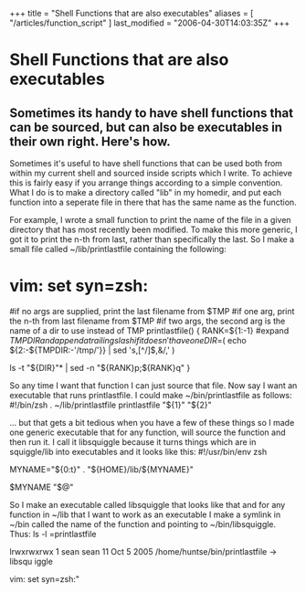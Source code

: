 +++
title = "Shell Functions that are also executables"
aliases = [ "/articles/function_script" ]
last_modified = "2006-04-30T14:03:35Z"
+++
# Shell Functions that are also executables

## Sometimes its handy to have shell functions that can be sourced, but can also be executables in their own right. Here's how.

Sometimes it's useful to have shell functions that can be used both
from within my current shell and sourced inside scripts which I write.
To achieve this is fairly easy if you arrange things according to a
simple convention. What I do is to make a directory called "lib" in my
homedir, and put each function into a seperate file in there that has
the same name as the function.

For example, I wrote a small function to print the name of the file in
a given directory that has most recently been modified. To make this
more generic, I got it to print the n-th from last, rather than
specifically the last. So I make a small file called
~/lib/printlastfile containing the following:
# vim: set syn=zsh:

#if no args are supplied, print the last filename from $TMP
#if one arg, print the n-th from last filename from $TMP
#if two args, the second arg is the name of a dir to use instead of TMP
printlastfile()
{
RANK=${1:-1}
#expand $TMPDIR and append a trailing slash if it doesn't have one
DIR=$( echo ${2:-${TMPDIR:-'/tmp/'}} | sed 's,[^/]$,&/,' )

ls -t "${DIR}"* | sed -n "${RANK}p;${RANK}q"
}

So any time I want that function I can just source that file. Now say I
want an executable that runs printlastfile. I could make
~/bin/printlastfile as follows:
#!/bin/zsh
. ~/lib/printlastfile
printlastfile "${1}" "${2}"

... but that gets a bit tedious when you have a few of these things so
I made one generic executable that for any function, will source the
function and then run it. I call it libsquiggle because it turns things
which are in squiggle/lib into executables and it looks like this:
#!/usr/bin/env zsh

MYNAME="${0:t}"
. "${HOME}/lib/${MYNAME}"

$MYNAME "$@"

So I make an executable called libsquiggle that looks like that and for
any function in ~/lib that I want to work as an executable I make a
symlink in ~/bin called the name of the function and pointing to
~/bin/libsquiggle. Thus:
ls -l =printlastfile

lrwxrwxrwx  1 sean sean 11 Oct  5  2005 /home/huntse/bin/printlastfile -> libsqu
iggle

[1]: http://www.uncarved.com/articles/function_script
[2]: http://www.uncarved.com/
[3]: http://www.uncarved.com/articles/contact
[4]: http://www.uncarved.com/login/
[5]: http://www.uncarved.com/tags/computers
[6]: mailto:sean@uncarved.com
[7]: http://creativecommons.org/licenses/by-sa/4.0/
vim: set syn=zsh:"
